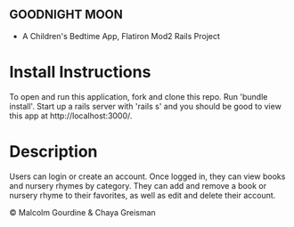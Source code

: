 ## GOODNIGHT MOON
* A Children's Bedtime App, Flatiron Mod2 Rails Project


# Install Instructions

To open and run this application, fork and clone this repo. Run 'bundle install'. Start up a rails server with 'rails s' and you should be good to view this app at http://localhost:3000/.


# Description

Users can login or create an account. Once logged in, they can view books and nursery rhymes by category. They can add and remove a book or nursery rhyme to their favorites, as well as edit and delete their account.


©️ Malcolm Gourdine & Chaya Greisman



